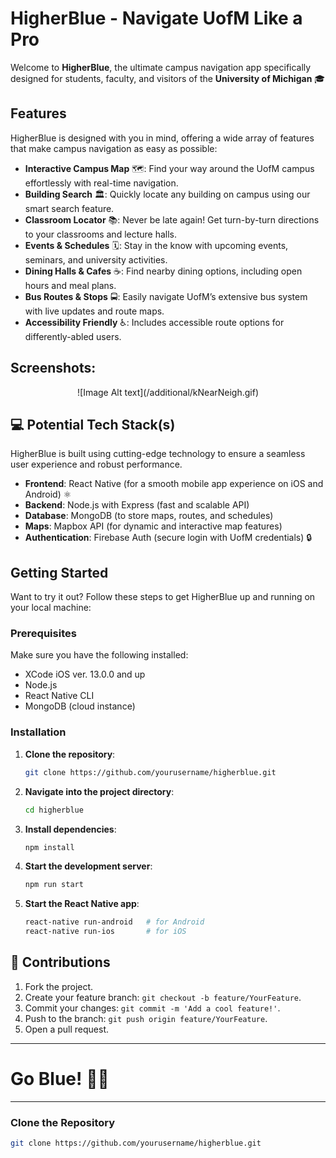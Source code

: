 # HigherBlue - Navigate UofM Like a Pro

Welcome to **HigherBlue**, the ultimate campus navigation app specifically designed for students, faculty, and visitors of the **University of Michigan** 🎓

## Features
HigherBlue is designed with you in mind, offering a wide array of features that make campus navigation as easy as possible:

- **Interactive Campus Map** 🗺️: Find your way around the UofM campus effortlessly with real-time navigation.
- **Building Search** 🏛️: Quickly locate any building on campus using our smart search feature.
- **Classroom Locator** 📚: Never be late again! Get turn-by-turn directions to your classrooms and lecture halls.
- **Events & Schedules** 🗓️: Stay in the know with upcoming events, seminars, and university activities.
- **Dining Halls & Cafes** ☕: Find nearby dining options, including open hours and meal plans.
- **Bus Routes & Stops** 🚍: Easily navigate UofM’s extensive bus system with live updates and route maps.
- **Accessibility Friendly** ♿: Includes accessible route options for differently-abled users.

## Screenshots:
<p align="center">
    ![Image Alt text](/additional/kNearNeigh.gif)
</p>

## 💻 Potential Tech Stack(s)

HigherBlue is built using cutting-edge technology to ensure a seamless user experience and robust performance.

- **Frontend**: React Native (for a smooth mobile app experience on iOS and Android) ⚛
- **Backend**: Node.js with Express (fast and scalable API) 
- **Database**: MongoDB (to store maps, routes, and schedules) 
- **Maps**: Mapbox API (for dynamic and interactive map features) 
- **Authentication**: Firebase Auth (secure login with UofM credentials) 🔒

## Getting Started

Want to try it out? Follow these steps to get HigherBlue up and running on your local machine:

### Prerequisites
Make sure you have the following installed:
- XCode iOS ver. 13.0.0 and up
- Node.js
- React Native CLI
- MongoDB (cloud instance)

### Installation

1. **Clone the repository**:
    ```bash
    git clone https://github.com/yourusername/higherblue.git
    ```
2. **Navigate into the project directory**:
    ```bash
    cd higherblue
    ```
3. **Install dependencies**:
    ```bash
    npm install
    ```
4. **Start the development server**:
    ```bash
    npm run start
    ```
5. **Start the React Native app**:
    ```bash
    react-native run-android   # for Android
    react-native run-ios       # for iOS
    ```

## 🤝 Contributions

1. Fork the project.
2. Create your feature branch: `git checkout -b feature/YourFeature`.
3. Commit your changes: `git commit -m 'Add a cool feature!'`.
4. Push to the branch: `git push origin feature/YourFeature`.
5. Open a pull request.

---

# Go Blue! 💙💛

---

### Clone the Repository

```bash
git clone https://github.com/yourusername/higherblue.git
